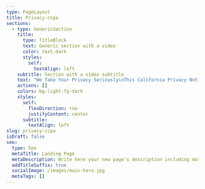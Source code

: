 ```yaml
---
type: PageLayout
title: Privacy-ccpa
sections:
  - type: GenericSection
    title:
      type: TitleBlock
      text: Generic section with a video
      color: text-dark
      styles:
        self:
          textAlign: left
    subtitle: Section with a video subtitle
    text: "We Take Your Privacy Seriously\nThis California Privacy Notice (the “Notice”) sets forth the disclosure obligations of American Med Robotics, \\[Inc.], and its subsidiaries and affiliates (collectively, “Wideanchor,” “we”, “us,” and “our”) under California law, including the California Consumer Privacy Act of 2018, \\[as amended by the California Privacy Rights Act of 2020 (“CPRA”)] (collectively, “CCPA”) and the California Civil Code section 1798.83, as amended.\nThis Notice provides the additional details regarding the information defined as ‘Personal Information’ under applicable California law and related to a California resident or household (“Consumers,” “User,” or “you”) referred to as “Personal Information.” This Notice describes the categories of Personal Information Wideanchor has collected, the categories of Personal Information Wideanchor has disclosed, the categories of Personal Information Wideanchor has sold (if any), and a description of the Consumer’s rights. This Notice supplements the information contained in the American Med Robotics Privacy Policy.\nCategories of Personal Information Wideanchor Collects\nWe collect Personal Information that identifies, relates to, describes, references, is capable of being associated with, or could reasonably be linked, directly or indirectly, with a Consumer or device.  In addition to the Personal Information set forth below, please also consult our American Med Robotics Privacy Policy for a further description of the types and categories of information we collect.\nPersonal Information does not include (i) publicly available information that is lawfully made available to the general public by way of federal, state, or local government records; (ii) de-identified or aggregated consumer information; and (iii) information excluded from the CCPA’s scope, like: (a) health or medical information covered by the Health Insurance Portability and Accountability Act of 1996 (HIPAA) and the California Confidentiality of Medical Information Act (CMIA) or clinical trial data, and (b) Personal Information covered by certain sector-specific privacy laws, including the Fair Credit Reporting Act (FRCA), the Gramm-Leach-Bliley Act (GLBA) or California Financial Information Privacy Act (FIPA), and the Driver’s Privacy Protection Act of 1994.\nBelow is a summary of categories of Personal Information and whether we have collected such information from Consumers within the last twelve (12) months:\nCategory Personal Information (corresponds to categories listed in CCPA §1798.140(o)(1)) \tCCPA Example \tCollected\nA. Identifiers\n  \tA real name, alias, postal address, unique personal identifier, online identifier, Internet Protocol address, email address, account name, Social Security number, driver’s license number, passport number, or other similar identifiers. \tY\nB. Personal Information listed in the California Customer Records statute (Cal. Civ. Code § 1798.80(e)) \tName, signature, physical characteristics or description, address, telephone number, insurance policy number, education, employment, employment history, medical information, or health insurance information. \tY\nC. Protected classification characteristics under California or federal law \tAge (40 years or older), ancestry, national origin, citizenship, religion or creed, marital status, medical condition, physical or mental disability, sex (including gender, gender identity, gender expression, pregnancy or childbirth and related medical conditions), veteran or military status, genetic information (including familial genetic information). \tY\nD. Commercial information \tRecords of personal property, products or services purchased, obtained, or considered, or other purchasing or consuming histories or tendencies. \tN\nE. Biometric information \tGenetic, physiological, behavioral, and biological characteristics, or activity patterns used to extract a template or other identifier or identifying information, such as, fingerprints, faceprints, and voiceprints, iris or retina scans, keystroke, gait, or other physical patterns, and sleep, health, or exercise data. \tN\nF. Internet or network activity \tBrowsing history, search history, information on a Consumer’s interaction with a website, application, or advertisement. \tY\nH. Sensory data \tAudio, electronic, visual, thermal, olfactory, or similar information. \tN\nI. Professional or employment-related information \tCurrent or past job history or performance evaluations. \tY\nJ. Non-public education information \tEducation records directly related to a student maintained by an educational institution or party acting on its behalf, such as grades, transcripts, class lists, student schedules, student identification codes, student financial information, or student disciplinary records. \tN\nK. Inferences drawn from other Personal Information \tProfile reflecting a person’s preferences, characteristics, psychological trends, predispositions, behavior, attitudes, intelligence, abilities, and aptitudes. \tN\n\nSensitive Personal Information\nWe may also collect and process the following categories of Sensitive Personal Information and have done so within the last twelve (12) months:\n•\tGeolocation data;\n•\tRacial or ethnic origin information;\n•\tSexual orientation information;\n•\tFinancial account log-in information;\n•\tSocial Security number;\n•\tDriver’s license number;\n•\tState identification card number; and/or\n•\tPassport number.\nSources of Personal Information\nWideanchor obtains the categories of Personal Information listed in the Table above from the following categories of sources:\n•\tDirectly from you.  For example, (i) if you visit our Websites, respond to a survey, participate in a telephone interaction, fill out a registration form; (ii) if you fill out a form or communicate with us through one of our Websites to receive information about our business to business services or to schedule a demonstration of our services, products or programs; and (iii) if you expressed interest in being contacted by us at a trade show in which we participated or hosted.\n•\tIndirectly from you.  For example, from your activity on our Websites.\n•\tDirectly and indirectly from activity on our Websites.  For example, from observing your actions on our Websites or through your submission of an online form requesting a demonstration of one (1) of our products or services.\n•\tFrom third parties that contract with us or interact with us in connection with the services we perform.  For example, from (i) vendors and partners that help us to build contact lists, supplement or update your information in our database, or confirm/verify our records and information are accurate and up to date; (ii) third parties that may contact you, on our behalf, to provide you relevant content; or (iii) third parties that integrate their services or products with ours or provide us access to their services.\nUse of Personal Information\nWe may use or disclose the Personal Information we collect for one (1) or more of the following business purposes:\n•\tAs described in the American Med Robotics Privacy Policy\nWideanchor will not collect additional categories of Personal Information or use the Personal Information we collect for materially different, unrelated, or incompatible purposes without providing you notice.\nSharing of Personal Information\nWideanchor may disclose your Personal Information to a third party for a business purpose as described in the American Med Robotics Privacy Policy.  In the preceding twelve (12) months, Wideanchor has disclosed the following categories of consumer information for a business purpose:\n•\tIdentifiers\n•\tCalifornia Customer Records Personal Information categories\n•\tProtected classification characteristics under California or federal law\n•\tInternet or network activity\n•\tGeolocation data\n•\tProfessional or employment-related information\nYour Rights and Options\nThe CCPA provides California residents with specific rights regarding their Personal Information.  This section describes your CCPA rights and explains how to exercise those rights.  Please note that these rights are not absolute and in certain cases are subject to conditions or limitations as specified in the CCPA or other laws.\nAccess to Information and Data Portability Rights\nYou have the right to request that Wideanchor disclose certain information to you about our collection and use of your Personal Information over the past twelve (12) months.  Once we receive and confirm your verifiable Consumer request (see Exercising Your Rights), we will disclose to you:\n•\tThe categories of Personal Information we collected about you.\n•\tThe categories of sources for the Personal Information we collected about you.\n•\tOur business or commercial purpose for collecting or selling that Personal Information.\n•\tThe categories of third parties with whom we share that Personal Information.\n•\tThe specific pieces of Personal Information we collected about you (also called a data portability request).\n•\tIf we disclosed your Personal Information for a business purpose, two (2)separate lists disclosing:\n•\tsales, identifying the Personal Information categories that each category of recipient purchased; and\n•\tdisclosures for a business purpose, identifying the Personal Information categories that each category of recipient obtained.\nYou have the right to request that the information described above be provided to you in a portable and readily useable format, to the extent technically feasible (“data portability”).Deletion Request Rights\nYou have the right to request that Wideanchor delete any of your Personal Information that we collected from you and retained, subject to certain exceptions.  Once we receive and confirm your verifiable consumer request (see Exercising Your Rights), we will delete (and direct our service providers to delete) your Personal Information from our records, unless an exception applies.\nWe may deny your deletion request if retaining the information is necessary for us or our service provider(s) to:\n•\tComplete the transaction for which we collected the Personal Information, provide a good or service that you requested, take actions reasonably anticipated within the context of our ongoing business relationship with you, or otherwise perform our contract with you.\n•\tDetect security incidents, protect against malicious, deceptive, fraudulent, or illegal activity, or prosecute those responsible for such activities.\n•\tDebug products to identify and repair errors that impair existing intended functionality.\n•\tExercise free speech, ensure the right of another Consumer to exercise their free speech rights, or exercise another right provided for by law.\n•\tComply with the California Electronic Communications Privacy Act (Cal. Penal Code § 1546 et. seq.).\n•\tEngage in public or peer-reviewed scientific, historical, or statistical research in the public interest that adheres to all other applicable ethics and privacy laws, when the information’s deletion may likely render impossible or seriously impair the research’s achievement, if you previously provided informed consent.\n•\tEnable solely internal uses that are reasonably aligned with consumer expectations based on your relationship with us.\n•\tComply with a legal obligation.\n•\tMake other internal and lawful uses of that information that are compatible with the context in which you provided it.\nRight to Correct Inaccurate InformationTo the extent that we may maintain inaccurate Personal Information, you have the right to request that we correct such inaccurate Personal Information taking into account the nature of the Personal Information and the purposes of the processing of the Personal Information.  Once we receive and verify your verifiable consumer request, we will use commercially reasonable efforts to correct your Personal Information.Sale and Sharing of Personal Information and the Right to Opt OutYou have the right to opt out of the processing of your Personal Information for the following purposes:\n•\tSale of your Personal Information.\n•\tSharing of your Personal Information for cross-context behavioral advertising.\nThe use of online tracking technologies may be considered a “sale” or “sharing” under California law.  To the extent that these online tracking technologies are deemed to be a “sale” or “sharing” under California law, you may opt out of these online tracking technologies by submitting a request or by broadcasting an opt-out preference signal, such as the Global Privacy Control (GPC).\nRight to Limit Use and Disclosure of Sensitive Personal InformationYou have the right to request that we limit the ways we use and disclose your Sensitive Personal Information (as defined by CCPA) to uses which are necessary for us to provide services, or deliver the goods reasonably expected by you, or and as authorized by law\\.Right to Disclosure of Direct MarketersYou have a right to the categories and names/addresses of third parties that have received Personal Information for their direct marketing purposes upon simple request, and free of charge. \nExercising Your Rights\nTo exercise your rights described above, please submit a verifiable consumer request to us by either:\n•\tEmailing us at info\\@AmericanMedRobotics.com\n•\tWriting us atAmerican Med Robotics Corporation\n1650 Secretariat Gait Way,\nSuwanee GA 30024\nAttn: Data Privacy\n•\tOnline Form\nOnly you, or a person registered with the California Secretary of State that you authorize to act on your behalf, may make a verifiable consumer request related to your Personal Information. You may also make a verifiable consumer request on behalf of your minor child.  You may only make a verifiable consumer request for access or data portability twice within a 12-month period. Depending on the request(s) submitted, you may need to:\n•\tProvide sufficient information that allows us to reasonably verify whether you are the person about whom we collected Personal Information or an authorized representative.\n•\tDescribe your request with sufficient detail that allows us to properly understand, evaluate, and respond to it.\nWe may not be able to respond to your request if we cannot verify your identity or authority to make the request and confirm the Personal Information relates to you.\nMaking a verifiable consumer request does not require you to create an account with us.\nWe will only use Personal Information provided in a verifiable consumer request to verify the requestor’s identity or authority to make the request.\nAuthorized Agent\nYou may use an authorized agent to submit verifiable consumer requests on your behalf provided that the authorized agent is a natural person or a business entity that you have authorized to act on your behalf.  If you use an authorized agent, we will require: (i) proof of written permission for the authorized agent to make requests on your behalf, and identity verification from you; or (ii) proof of power of attorney pursuant to California Probate Code sections 4000 to 4665.  We may deny a request from an authorized agent that does not submit proper verification proof.\nNon-Discrimination\nWe will not discriminate against you for exercising any of your CCPA rights. Unless permitted by the CCPA, we will not:\n•\tDeny you goods or services.\n•\tCharge you different prices or rates for goods or services, including through granting discounts or other benefits, or imposing penalties.\n•\tProvide you a different level or quality of goods or services.\n•\tSuggest that you may receive a different price or rate for goods or services or a different level or quality of goods or services.\nHowever, we may offer you certain financial incentives permitted by the CCPA that can result in different prices, rates, or quality levels.  Any CCPA-permitted financial incentive we offer will reasonably relate to your Personal Information’s value and contain written terms that describe the program’s material aspects.  Participation in a financial incentive program requires your prior opt-in consent, which you may revoke at any time by submitting a request to info\\@AmericanMedRobotics.com.  Additionally, to the extent permitted by applicable law, we may charge a reasonable fee to comply with your request.Other California Privacy Rights\nCalifornia’s “Shine the Light” law (Civil Code Section § 1798.83) permits Users of our Websites that are California residents to request certain information regarding our disclosure of Personal Information to third parties for their direct marketing purposes.  To make such a request, please send an email to info\\@AmericanMedRobotics.com, or write us at:\nAmerican Med Robotics Corporation, 1650 Secretariat Gait Way, Suwanee, GA 30024.\nChanges to Our Privacy Notice\nWideanchor reserves the right to amend this Notice at our discretion and at any time.  When we make changes to this Notice, we will post the updated notice on the Websites and update the Notice’s effective date.  Your continued use of our Websites following the posting of changes constitutes your acceptance of such changes.\nContact Information\nIf you have any questions about this Notice or our privacy practices, contact us at:\nWebsite:         https\\://AmericanMedRobotics.com/privacyEmail:            info\\@AmericanMedRobotics.com\nMail: American Med Robotics Corporation\nWideanchor Group LLC\n1650 Secretariat Gait Way, Suwanee, GA 30024\nAttn: Data Privacy\n"
    actions: []
    colors: bg-light-fg-dark
    styles:
      self:
        flexDirection: row
        justifyContent: center
      subtitle:
        textAlign: left
slug: privacy-ccpa
isDraft: false
seo:
  type: Seo
  metaTitle: Landing Page
  metaDescription: Write here your new page's description including most relevant keywords.
  addTitleSuffix: true
  socialImage: /images/main-hero.jpg
  metaTags: []
---
```

